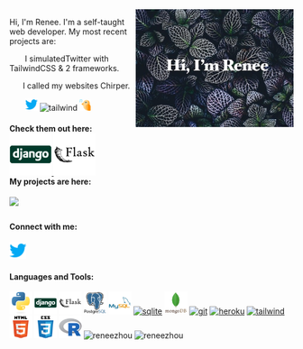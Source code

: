 
<img src="header.jpeg" alt="header" style="zoom:70%" align="right"/>

Hi, I'm Renee. I'm a self-taught web developer. 
My most recent projects are:
<p>&nbsp;&nbsp;&nbsp;&nbsp;&nbsp;&nbsp; I simulatedTwitter with TailwindCSS & 2 frameworks. </p>
<p>&nbsp;&nbsp;&nbsp;&nbsp;&nbsp;&nbsp;I called my websites Chirper. </p>
<p>&nbsp;&nbsp;&nbsp;&nbsp;&nbsp;&nbsp;
	<img src="twitter.png" width="22">
	<img src="https://www.vectorlogo.zone/logos/tailwindcss/tailwindcss-icon.svg" alt="tailwind" width="22"/>
	<img src="chirper_color.png" width="20">
</p>

<h4 style="margin-bottom:-20px">Check them out here:
	<a href="http://django-chirper.herokuapp.com">
		<img src="https://raw.githubusercontent.com/devicons/devicon/c7d326b6009e60442abc35fa45706d6f30ee4c8e/icons/django/django-original.svg" width="75px">
	</a>
	<a href="http:/flask-chirper.herokuapp.com">
		<img src="devicon-flask-original-wordmark-bg.svg" width="75px">   
	</a>
</h4>
<h4>My projects are here:</h4>
<a href="https://github.com/ReneeZhou/"><img src="https://raw.githubusercontent.com/rdimascio/icons/932c4cf6c9e2031abeca1c164baa0f76785c16fe/icons/light/github.svg" width="36px" style="margin-bottom:6px" href="https://github.com/ReneeZhou"></a>
<h4>Connect with me:</h4> 
<a href="https://twitter.com/reneezhous/"><img src="twitter.png" width="30"></a>

<h4>Languages and Tools:</h4>
  <a href="https://www.python.org" target="_blank"><img src="https://raw.githubusercontent.com/devicons/devicon/master/icons/python/python-original.svg" alt="python" width="40" height="40"/></a>
	<a href="https://www.djangoproject.com/" target="_blank"><img src="https://raw.githubusercontent.com/devicons/devicon/master/icons/django/django-original.svg" alt="django" width="40" height="40"/></a>
  <a href="https://flask.palletsprojects.com/" target="_blank"><img src="devicon-flask-original-wordmark-bg.svg" alt="flask" width="40" height="40"/></a>
    <a href="https://www.postgresql.org" target="_blank"><img src="https://raw.githubusercontent.com/devicons/devicon/master/icons/postgresql/postgresql-original-wordmark.svg" alt="postgresql" width="40" height="40"/></a>
  <a href="https://www.mysql.com/" target="_blank"><img src="https://raw.githubusercontent.com/devicons/devicon/master/icons/mysql/mysql-original-wordmark.svg" alt="mysql" width="40" height="40"/></a>
  <a href="https://www.sqlite.org/" target="_blank"><img src="https://www.vectorlogo.zone/logos/sqlite/sqlite-icon.svg" alt="sqlite" width="40" height="40"/></a>
  <a href="https://www.mongodb.com/" target="_blank"><img src="https://raw.githubusercontent.com/devicons/devicon/master/icons/mongodb/mongodb-original-wordmark.svg" alt="mongodb" width="40" height="40"/></a>
    <a href="https://git-scm.com/" target="_blank"><img src="https://www.vectorlogo.zone/logos/git-scm/git-scm-icon.svg" alt="git" width="40" height="40"/></a>
  <a href="https://heroku.com" target="_blank"><img src="https://www.vectorlogo.zone/logos/heroku/heroku-icon.svg" alt="heroku" width="40" height="40"/></a>
    <a href="https://tailwindcss.com/" target="_blank"><img src="https://www.vectorlogo.zone/logos/tailwindcss/tailwindcss-icon.svg" alt="tailwind" width="40" height="40"/></a>
    <a href="https://www.w3.org/html/" target="_blank"><img src="https://raw.githubusercontent.com/devicons/devicon/master/icons/html5/html5-original-wordmark.svg" alt="html5" width="40" height="40"/></a>
  <a href="https://www.w3schools.com/css/" target="_blank"><img src="https://raw.githubusercontent.com/devicons/devicon/master/icons/css3/css3-original-wordmark.svg" alt="css3" width="40" height="40"/></a>
  <a href="https://www.r-project.org/" target="_blank"><img src="https://raw.githubusercontent.com/devicons/devicon/c7d326b6009e60442abc35fa45706d6f30ee4c8e/icons/r/r-original.svg" width="40" height="40"></a>


<img src="https://github-readme-streak-stats.herokuapp.com/?user=reneezhou&theme=gotham" alt="reneezhou" />
<img src="https://komarev.com/ghpvc/?username=reneezhou&label=Profile%20views&color=0e75b6&style=for-the-badge&logo=appveyor" alt="reneezhou" />
